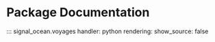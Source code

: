 # Package Documentation
::: signal_ocean.voyages
    handler: python
    rendering:
      show_source: false
